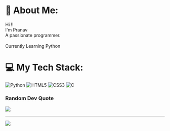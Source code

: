 # 💫 About Me:
Hi !!<br>I'm Pranav <br>A passionate programmer.<br><br>Currently Learning Python


# 💻 My Tech Stack:
![Python](https://img.shields.io/badge/python-3670A0?style=for-the-badge&logo=python&logoColor=ffdd54) ![HTML5](https://img.shields.io/badge/html5-%23E34F26.svg?style=for-the-badge&logo=html5&logoColor=white) ![CSS3](https://img.shields.io/badge/css3-%231572B6.svg?style=for-the-badge&logo=css3&logoColor=white) ![C](https://img.shields.io/badge/c-%2300599C.svg?style=for-the-badge&logo=c&logoColor=white)



###                          Random Dev Quote
![](https://quotes-github-readme.vercel.app/api?type=horizontal&theme=radical)

---
[![](https://visitcount.itsvg.in/api?id=pranav743&icon=2&color=12)](https://visitcount.itsvg.in)
